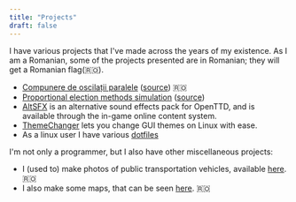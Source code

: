 ```yaml
---
title: "Projects"
draft: false
---
```


I have various projects that I've made across the years of my existence. As I am a Romanian, some of the projects presented are in Romanian; they will get a Romanian flag(🇷🇴).

- [Compunere de oscilații paralele](/fizoscomp) ([source](https://github.com/ALEX11BR/fizoscom)) 🇷🇴
- [Proportional election methods simulation](/proportional-election-simulation) ([source](https://github.com/ALEX11BR/proportional-election-simulation))
- [AltSFX](https://github.com/ALEX11BR/AltSFX) is an alternative sound effects pack for OpenTTD, and is available through the in-game online content system.
- [ThemeChanger](https://github.com/ALEX11BR/ThemeChanger) lets you change GUI themes on Linux with ease.
- As a linux user I have various [dotfiles](https://github.com/ALEX11BR/dotfiles)

I'm not only a programmer, but I also have other miscellaneous projects:

- I (used to) make photos of public transportation vehicles, available [here](https://alexioanpopa.blogspot.com/p/poze-vehicule-transport-in-comun.html). 🇷🇴
- I also make some maps, that can be seen [here](https://alexioanpopa.blogspot.com/search/label/H%C4%83r%C8%9Bi). 🇷🇴
